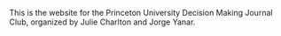 This is the website for the Princeton University Decision Making Journal Club, organized by Julie Charlton and Jorge Yanar. 

